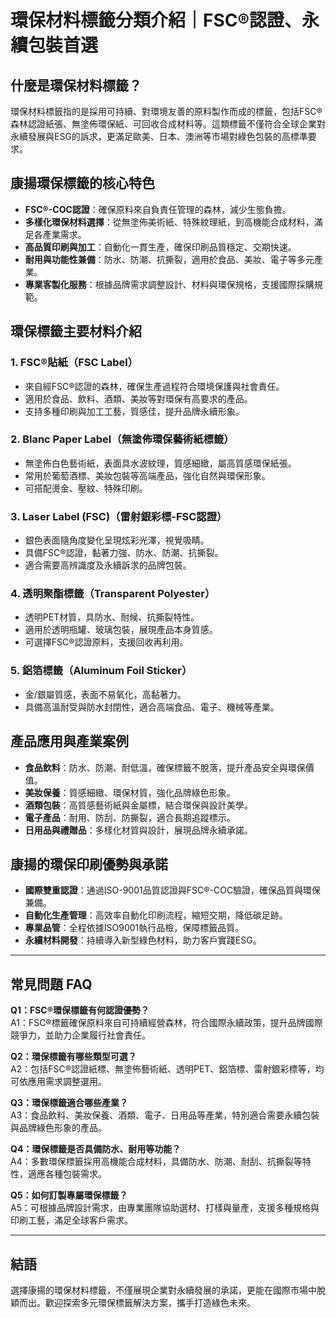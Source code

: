 # 環保材料標籤分類介紹｜FSC®認證、永續包裝首選

## 什麼是環保材料標籤？

環保材料標籤指的是採用可持續、對環境友善的原料製作而成的標籤，包括FSC®森林認證紙張、無塗佈環保紙、可回收合成材料等。這類標籤不僅符合全球企業對永續發展與ESG的訴求，更滿足歐美、日本、澳洲等市場對綠色包裝的高標準要求。

## 康揚環保標籤的核心特色

- **FSC®-COC認證**：確保原料來自負責任管理的森林，減少生態負擔。
- **多樣化環保材料選擇**：從無塗佈美術紙、特殊紋理紙，到高機能合成材料，滿足各產業需求。
- **高品質印刷與加工**：自動化一貫生產，確保印刷品質穩定、交期快速。
- **耐用與功能性兼備**：防水、防潮、抗撕裂，適用於食品、美妝、電子等多元產業。
- **專業客製化服務**：根據品牌需求調整設計、材料與環保規格，支援國際採購規範。

## 環保標籤主要材料介紹

### 1. FSC®貼紙（FSC Label）
- 來自經FSC®認證的森林，確保生產過程符合環境保護與社會責任。
- 適用於食品、飲料、酒類、美妝等對環保有高要求的產品。
- 支持多種印刷與加工工藝，質感佳，提升品牌永續形象。

### 2. Blanc Paper Label（無塗佈環保藝術紙標籤）
- 無塗佈白色藝術紙，表面具水波紋理，質感細緻，屬高質感環保紙張。
- 常用於葡萄酒標、美妝包裝等高端產品，強化自然與環保形象。
- 可搭配燙金、壓紋、特殊印刷。

### 3. Laser Label (FSC)（雷射銀彩標-FSC認證）
- 銀色表面隨角度變化呈現炫彩光澤，視覺吸睛。
- 具備FSC®認證，黏著力強、防水、防潮、抗撕裂。
- 適合需要高辨識度及永續訴求的品牌包裝。

### 4. 透明聚酯標籤（Transparent Polyester）
- 透明PET材質，具防水、耐候、抗撕裂特性。
- 適用於透明瓶罐、玻璃包裝，展現產品本身質感。
- 可選擇FSC®認證原料，支援回收再利用。

### 5. 鋁箔標籤（Aluminum Foil Sticker）
- 金/銀屬質感，表面不易氧化，高黏著力。
- 具備高溫耐受與防水封閉性，適合高端食品、電子、機械等產業。

## 產品應用與產業案例

- **食品飲料**：防水、防潮、耐低溫，確保標籤不脫落，提升產品安全與環保價值。
- **美妝保養**：質感細緻、環保材質，強化品牌綠色形象。
- **酒類包裝**：高質感藝術紙與金屬標，結合環保與設計美學。
- **電子產品**：耐用、防刮、防撕裂，適合長期追蹤標示。
- **日用品與禮贈品**：多樣化材質與設計，展現品牌永續承諾。

## 康揚的環保印刷優勢與承諾

- **國際雙重認證**：通過ISO-9001品質認證與FSC®-COC驗證，確保品質與環保兼備。
- **自動化生產管理**：高效率自動化印刷流程，縮短交期，降低碳足跡。
- **專業品管**：全程依據ISO9001執行品檢，保障標籤品質。
- **永續材料開發**：持續導入新型綠色材料，助力客戶實踐ESG。

---

## 常見問題 FAQ

**Q1：FSC®環保標籤有何認證優勢？**  
A1：FSC®標籤確保原料來自可持續經營森林，符合國際永續政策，提升品牌國際競爭力，並助力企業履行社會責任。

**Q2：環保標籤有哪些類型可選？**  
A2：包括FSC®認證紙標、無塗佈藝術紙、透明PET、鋁箔標、雷射銀彩標等，均可依應用需求調整選用。

**Q3：環保標籤適合哪些產業？**  
A3：食品飲料、美妝保養、酒類、電子、日用品等產業，特別適合需要永續包裝與品牌綠色形象的產品。

**Q4：環保標籤是否具備防水、耐用等功能？**  
A4：多數環保標籤採用高機能合成材料，具備防水、防潮、耐刮、抗撕裂等特性，適應各種包裝需求。

**Q5：如何訂製專屬環保標籤？**  
A5：可根據品牌設計需求，由專業團隊協助選材、打樣與量產，支援多種規格與印刷工藝，滿足全球客戶需求。

---

## 結語

選擇康揚的環保材料標籤，不僅展現企業對永續發展的承諾，更能在國際市場中脫穎而出。歡迎探索多元環保標籤解決方案，攜手打造綠色未來。